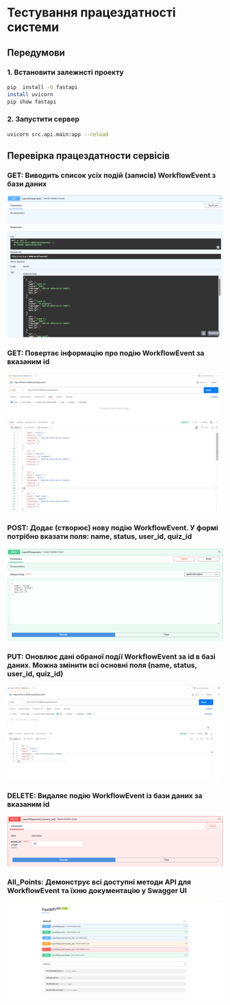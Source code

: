 <!-- ---
title: Тестування працездатності системи
outline: deep
--- -->

# Тестування працездатності системи

## Передумови

### 1. Встановити залежнсті проекту

```bash
pip  install -U fastapi 
install uvicorn
pip show fastapi 
```

### 2. Запустити сервер

```bash
uvicorn src.api.main:app --reload
```

## Перевірка працездатности сервісів

### GET: Виводить список усіх подій (записів) WorkflowEvent з бази даних

![alt text](1.png)

### GET: Повертає інформацію про подію WorkflowEvent за вказаним id

![alt text](22.png)

### POST: Додає (створює) нову подію WorkflowEvent. У формі потрібно вказати поля: name, status, user_id, quiz_id

![alt text](3.png)

### PUT: Оновлює дані обраної події WorkflowEvent за id в базі даних. Можна змінити всі основні поля (name, status, user_id, quiz_id)

![alt text](44.png)

### DELETE: Видаляє подію WorkflowEvent із бази даних за вказаним id

![alt text](5.png)

### All_Points: Демонструє всі доступні методи API для WorkflowEvent та їхню документацію у Swagger UI

![alt text](all.png)